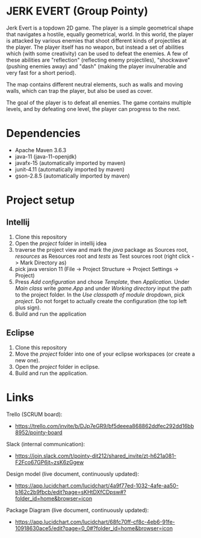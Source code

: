 # JERK EVERT (Group Pointy)
Jerk Evert is a topdown 2D game. The player is a simple geometrical shape that navigates a hostile, equally geometrical, world. In this world, the player is attacked by various enemies that shoot different kinds of projectiles at the player. The player itself has no weapon, but instead a set of abilities which (with some creativity) can be used to defeat the enemies. A few of these abilities are "reflection" (reflecting enemy projectiles), "shockwave" (pushing enemies away) and "dash" (making the player invulnerable and very fast for a short period).

The map contains different neutral elements, such as walls and moving walls, which can trap the player, but also be used as cover.

The goal of the player is to defeat all enemies. The game contains multiple levels, and by defeating one level, the player can progress to the next.

# Dependencies
* Apache Maven 3.6.3 
* java-11 (java-11-openjdk) 
* javafx-15 (automatically imported by maven)
* junit-4.11 (automatically imported by maven)
* gson-2.8.5 (automatically imported by maven)

# Project setup
## Intellij 
1. Clone this repository
2. Open the *project* folder in intellij idea
3. traverse the project view and mark the *java* package as Sources root, *resources* as Resources root and *tests* as Test sources root (right click -> Mark Directory as)
4. pick java version 11 (File -> Project Structure -> Project Settings -> Project)
5. Press *Add configuration* and chose *Template*, then *Application*. Under *Main class* write *game.App* and under *Working directory* input the path to the project folder. In the *Use classpath of module* dropdown, pick *project*. Do not forget to actually create the configuration (the top left plus sign).
6. Build and run the application

## Eclipse 
1. Clone this repository
2. Move the *project* folder into one of your eclipse workspaces (or create a new one).
3. Open the *project* folder in eclipse.
4. Build and run the application.

# Links
Trello (SCRUM board):
* https://trello.com/invite/b/DJp7eGR9/bf5deeea868862ddfec292dd16bb8952/pointy-board

Slack (internal communication):
* https://join.slack.com/t/pointy-dit212/shared_invite/zt-h621a081-F2Fco67GP6jt~zsK6zGgew

Design model (live document, continuously updated):
* https://app.lucidchart.com/lucidchart/4a9f77ed-1032-4afe-aa50-b162c2b9fbcb/edit?page=sKHtDXfCDpsw#?folder_id=home&browser=icon

Package Diagram (live document, continuously updated):
* https://app.lucidchart.com/lucidchart/68fc70ff-cf8c-4eb6-91fe-10918630ace5/edit?page=0_0#?folder_id=home&browser=icon

